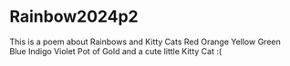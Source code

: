 # Rainbow2024p2
This is a poem about Rainbows and Kitty Cats
Red
Orange
Yellow
Green
Blue
Indigo
Violet
Pot of Gold
and a cute little Kitty Cat :(
